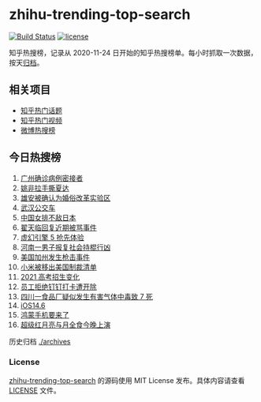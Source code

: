 # zhihu-trending-top-search

[![Build Status](https://github.com/justjavac/zhihu-trending-top-search/workflows/ci/badge.svg?branch=main)](https://github.com/justjavac/zhihu-trending-top-search/actions)
[![license](https://img.shields.io/github/license/justjavac/zhihu-trending-top-search)](https://github.com/justjavac/zhihu-trending-top-search/blob/main/LICENSE)

知乎热搜榜，记录从 2020-11-24 日开始的知乎热搜榜单。每小时抓取一次数据，按天[归档](./archives)。

## 相关项目

- [知乎热门话题](https://github.com/justjavac/zhihu-trending-hot-questions)
- [知乎热门视频](https://github.com/justjavac/zhihu-trending-hot-video)
- [微博热搜榜](https://github.com/justjavac/weibo-trending-hot-search)

## 今日热搜榜

<!-- BEGIN -->
<!-- 最后更新时间 Thu May 27 2021 12:50:13 GMT+0800 (China Standard Time) -->

1. [广州确诊病例密接者](https://www.zhihu.com/search?q=广州疫情)
2. [姚非拉手撕夏达](https://www.zhihu.com/search?q=夏达)
3. [雄安被确认为婚俗改革实验区](https://www.zhihu.com/search?q=雄安)
4. [武汉公交车](https://www.zhihu.com/search?q=武汉公交车)
5. [中国女排不敌日本](https://www.zhihu.com/search?q=中国女排)
6. [翟天临回复近期被骂事件](https://www.zhihu.com/search?q=翟天临回复)
7. [虚幻引擎 5 抢先体验](https://www.zhihu.com/search?q=虚幻引擎5)
8. [河南一男子报复社会持棍行凶](https://www.zhihu.com/search?q=河南男子)
9. [美国加州发生枪击事件](https://www.zhihu.com/search?q=美国枪击)
10. [小米被移出美国制裁清单](https://www.zhihu.com/search?q=小米美国和解)
11. [2021 高考招生变化](https://www.zhihu.com/search?q=高考招生)
12. [员工拒绝钉钉打卡遭开除](https://www.zhihu.com/search?q=员工拒绝打卡)
13. [四川一食品厂疑似发生有害气体中毒致 7 死](https://www.zhihu.com/search?q=四川食品厂)
14. [iOS14.6](https://www.zhihu.com/search?q=ios14.6)
15. [鸿蒙手机要来了](https://www.zhihu.com/search?q=华为鸿蒙)
16. [超级红月亮与月全食今晚上演](https://www.zhihu.com/search?q=超级红月亮)

<!-- END -->

历史归档 [./archives](./archives)

### License

[zhihu-trending-top-search](https://github.com/justjavac/zhihu-trending-top-search)
的源码使用 MIT License 发布。具体内容请查看 [LICENSE](./LICENSE) 文件。
